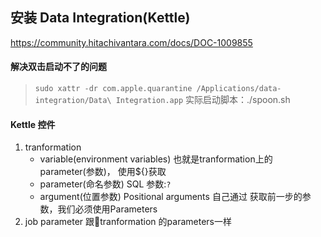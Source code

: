## 安装 Data Integration(Kettle)
https://community.hitachivantara.com/docs/DOC-1009855

#### 解决双击启动不了的问题
>   `sudo xattr -dr com.apple.quarantine /Applications/data-integration/Data\ Integration.app`
实际启动脚本：./spoon.sh

#### Kettle 控件
1. tranformation
    - variable(environment variables)
        也就是tranformation上的parameter(参数)， 使用${}获取
    - parameter(命名参数)
        SQL 参数:`?`
    - argument(位置参数)
        Positional arguments
    自己通过
    获取前一步的参数，我们必须使用Parameters
2. job
    parameter 跟tranformation 的parameters一样